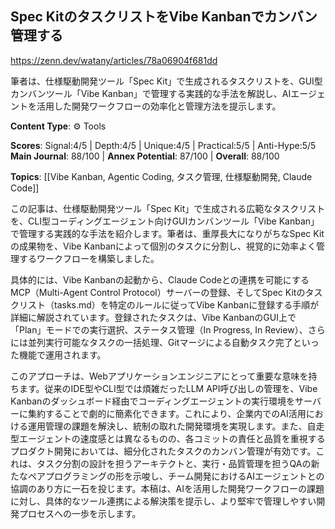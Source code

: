 ## Spec KitのタスクリストをVibe Kanbanでカンバン管理する

https://zenn.dev/watany/articles/78a06904f681dd

筆者は、仕様駆動開発ツール「Spec Kit」で生成されるタスクリストを、GUI型カンバンツール「Vibe Kanban」で管理する実践的な手法を解説し、AIエージェントを活用した開発ワークフローの効率化と管理方法を提示します。

**Content Type**: ⚙️ Tools

**Scores**: Signal:4/5 | Depth:4/5 | Unique:4/5 | Practical:5/5 | Anti-Hype:5/5
**Main Journal**: 88/100 | **Annex Potential**: 87/100 | **Overall**: 88/100

**Topics**: [[Vibe Kanban, Agentic Coding, タスク管理, 仕様駆動開発, Claude Code]]

この記事は、仕様駆動開発ツール「Spec Kit」で生成される広範なタスクリストを、CLI型コーディングエージェント向けGUIカンバンツール「Vibe Kanban」で管理する実践的な手法を紹介します。筆者は、重厚長大になりがちなSpec Kitの成果物を、Vibe Kanbanによって個別のタスクに分割し、視覚的に効率よく管理するワークフローを構築しました。

具体的には、Vibe Kanbanの起動から、Claude Codeとの連携を可能にするMCP（Multi-Agent Control Protocol）サーバーの登録、そしてSpec Kitのタスクリスト（tasks.md）を特定のルールに従ってVibe Kanbanに登録する手順が詳細に解説されています。登録されたタスクは、Vibe KanbanのGUI上で「Plan」モードでの実行選択、ステータス管理（In Progress, In Review）、さらには並列実行可能なタスクの一括処理、Gitマージによる自動タスク完了といった機能で運用されます。

このアプローチは、Webアプリケーションエンジニアにとって重要な意味を持ちます。従来のIDE型やCLI型では煩雑だったLLM API呼び出しの管理を、Vibe Kanbanのダッシュボード経由でコーディングエージェントの実行環境をサーバーに集約することで劇的に簡素化できます。これにより、企業内でのAI活用における運用管理の課題を解決し、統制の取れた開発環境を実現します。また、自走型エージェントの速度感とは異なるものの、各コミットの責任と品質を重視するプロダクト開発においては、細分化されたタスクのカンバン管理が有効です。これは、タスク分割の設計を担うアーキテクトと、実行・品質管理を担うQAの新たなペアプログラミングの形を示唆し、チーム開発におけるAIエージェントとの協調のあり方に一石を投じます。本稿は、AIを活用した開発ワークフローの課題に対し、具体的なツール連携による解決策を提示し、より堅牢で管理しやすい開発プロセスへの一歩を示します。